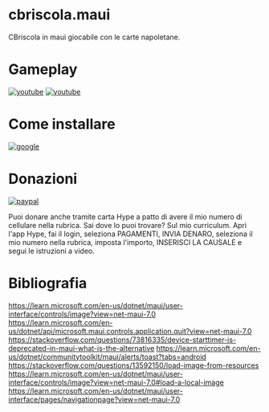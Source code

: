 # cbriscola.maui
CBriscola in maui giocabile con le carte napoletane.

# Gameplay

[![youtube](https://i.ibb.co/DQ2dNz9/mq2.jpg)](https://youtu.be/O10ruo_7jkc)
[![youtube](https://i.ibb.co/BfByMRk/mq2-1.jpg)](https://youtu.be/MwdX4sjnVG4)

# Come installare

[![google](https://play.google.com/intl/it_it/badges/static/images/badges/en_badge_web_generic.png)](https://play.google.com/store/apps/details?id=org.altervista.numerone.cbriscola&hl=it)

# Donazioni

[![paypal](https://www.paypalobjects.com/it_IT/IT/i/btn/btn_donateCC_LG.gif)](https://www.paypal.com/cgi-bin/webscr?cmd=_s-xclick&hosted_button_id=H4ZHTFRCETWXG)

Puoi donare anche tramite carta Hype a patto di avere il mio numero di cellulare nella rubrica. Sai dove lo puoi trovare? Sul mio curriculum.
Apri l'app Hype, fai il login, seleziona PAGAMENTI, INVIA DENARO, seleziona il mio numero nella rubrica, imposta l'importo, INSERISCI LA CAUSALE e segui le istruzioni a video.

# Bibliografia
https://learn.microsoft.com/en-us/dotnet/maui/user-interface/controls/image?view=net-maui-7.0
https://learn.microsoft.com/en-us/dotnet/api/microsoft.maui.controls.application.quit?view=net-maui-7.0
https://stackoverflow.com/questions/73816335/device-starttimer-is-deprecated-in-maui-what-is-the-alternative
https://learn.microsoft.com/en-us/dotnet/communitytoolkit/maui/alerts/toast?tabs=android
https://stackoverflow.com/questions/13592150/load-image-from-resources
https://learn.microsoft.com/en-us/dotnet/maui/user-interface/controls/image?view=net-maui-7.0#load-a-local-image
https://learn.microsoft.com/en-us/dotnet/maui/user-interface/pages/navigationpage?view=net-maui-7.0
